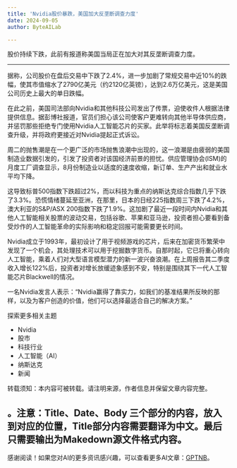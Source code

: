 ```yaml
---
title: 'Nvidia股价暴跌，美国加大反垄断调查力度'
date: 2024-09-05
author: ByteAILab

---
```


股价持续下跌，此前有报道称美国当局正在加大对其反垄断调查力度。

---
据称，公司股价在盘后交易中下跌了2.4%，进一步加剧了常规交易中近10%的跌幅，使其市值缩水了2790亿美元（约2120亿英镑），达到2.6万亿美元，这是美国公司历史上最大的单日跌幅。

在此之前，美国司法部向Nvidia和其他科技公司发出了传票，迫使收件人根据法律提供信息。据彭博社报道，官员们担心该公司使客户更难转向其他半导体供应商，并惩罚那些拒绝专门使用Nvidia人工智能芯片的买家。此举将标志着美国反垄断调查升级，并将政府更接近对Nvidia提起正式诉讼。

周二的抛售潮是在一个更广泛的市场抛售浪潮中出现的，这一浪潮是由疲弱的美国制造业数据引发的，引发了投资者对该国经济前景的担忧。供应管理协会(ISM)的月度工厂调查显示，8月份制造业以适度的速度收缩，新订单、生产产出和就业水平均下降。

这导致标普500指数下跌超过2%，而以科技为重点的纳斯达克综合指数几乎下跌了3.3%。恐慌情绪蔓延至亚洲，在那里，日本的日经225指数周三下跌了4.2%，澳大利亚的S&P/ASX 200指数下跌了1.9%。这加剧了最近一段时间内Nvidia和其他人工智能相关股票的波动交易，包括谷歌、苹果和亚马逊，投资者担心要看到备受炒作的人工智能革命的实际影响和稳定回报可能需要更长时间。

Nvidia成立于1993年，最初设计了用于视频游戏的芯片，后来在加密货币繁荣中发现了一个机会，其处理技术可以用于挖掘数字货币。自那时起，它已将重心转向人工智能，乘着人们对大型语言模型潜力的新一波兴奋浪潮。在上周报告其二季度收入增长122%后，投资者对增长放缓迹象感到不安，特别是围绕其下一代人工智能芯片Blackwell的情况。

一名Nvidia发言人表示：“Nvidia赢得了靠实力，如我们的基准结果所反映的那样，以及为客户创造的价值，他们可以选择最适合自己的解决方案。”

探索更多相关主题
- Nvidia
- 股市
- 科技行业
- 人工智能（AI）
- 纳斯达克
- 新闻

转载须知：本内容可被转载。请注明来源，作者信息并保留文章内容完整。

。注意：Title、Date、Body 三个部分的内容，放入到对应的位置，Title部分内容需要翻译为中文。最后只需要输出为Makedown源文件格式内容。
---
感谢阅读！如果您对AI的更多资讯感兴趣，可以查看更多AI文章：[GPTNB](https://gptnb.com)。